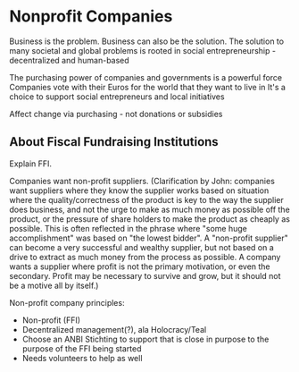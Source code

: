 # Nonprofit Companies

Business is the problem.  Business can also be the solution.
The solution to many societal and global problems is rooted in social entrepreneurship - decentralized and human-based

The purchasing power of companies and governments is a powerful force
Companies vote with their Euros for the world that they want to live in
It's a choice to support social entrepreneurs and local initiatives

Affect change via purchasing - not donations or subsidies

## About Fiscal Fundraising Institutions

Explain FFI. 

Companies want non-profit suppliers.
(Clarification by John: companies want suppliers where 
they know the supplier works based on situation where the quality/correctness of
the product is key to the way the supplier does business, and not the urge to 
make as much money as possible off the product, or the pressure of share holders
to make the product as cheaply as possible. This is often reflected in the phrase
where "some huge accomplishment" was based on "the lowest bidder". A "non-profit 
supplier" can become a very successful and wealthy supplier, but not based on a 
drive to extract as much money from the process as possible. A company wants a 
supplier where profit is not the primary motivation, or even the secondary. 
Profit may be necessary to survive and grow, but it should not be a motive all 
by itself.)

Non-profit company principles:
- Non-profit (FFI)
- Decentralized management(?), ala Holocracy/Teal
- Choose an ANBI Stichting to support that is close in purpose to the purpose of the FFI being started
- Needs volunteers to help as well
